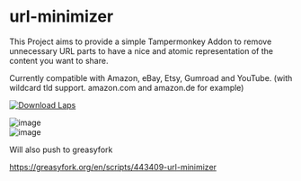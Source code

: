 # url-minimizer
This Project aims to provide a simple Tampermonkey Addon to remove unnecessary URL parts to have a nice and atomic representation of the content you want to share.

Currently compatible with Amazon, eBay, Etsy, Gumroad and YouTube. (with wildcard tld support. amazon.com and amazon.de for example)

[![Download Laps](https://img.shields.io/badge/download-script.user.js-blue)](https://github.com/GottZ/url-minimizer/releases/latest/download/script.user.js)

![image](https://user-images.githubusercontent.com/559564/163596386-67a96476-b8ba-4dba-9e8d-b6c745e2e6e9.png)  
![image](https://user-images.githubusercontent.com/559564/163596431-867207d6-c213-4718-a40e-16e1be0e20c0.png)

Will also push to greasyfork

https://greasyfork.org/en/scripts/443409-url-minimizer

